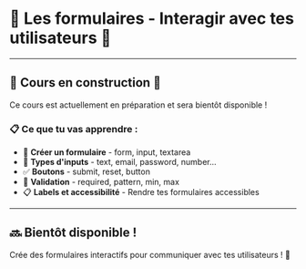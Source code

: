 # 🍳 Les formulaires - Interagir avec tes utilisateurs 📝

---

## 🚧 Cours en construction 🚧

Ce cours est actuellement en préparation et sera bientôt disponible !

### 📋 Ce que tu vas apprendre :

- 📝 **Créer un formulaire** - form, input, textarea
- 🎯 **Types d'inputs** - text, email, password, number...
- ✅ **Boutons** - submit, reset, button
- 🔧 **Validation** - required, pattern, min, max
- 📋 **Labels et accessibilité** - Rendre tes formulaires accessibles

---

## 🔜 Bientôt disponible !

Crée des formulaires interactifs pour communiquer avec tes utilisateurs ! 🚀
